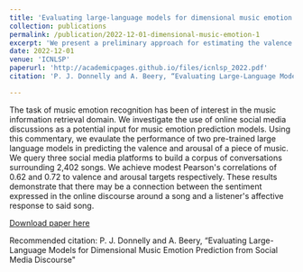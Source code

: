 ```yaml
---
title: 'Evaluating large-language models for dimensional music emotion prediction from social media discourse'
collection: publications
permalink: /publication/2022-12-01-dimensional-music-emotion-1
excerpt: 'We present a preliminary approach for estimating the valence and arousal of a given sample of music by learning listener sentiment from social meida conversations.'
date: 2022-12-01
venue: 'ICNLSP'
paperurl: 'http://academicpages.github.io/files/icnlsp_2022.pdf'
citation: 'P. J. Donnelly and A. Beery, “Evaluating Large-Language Models for Dimensional Music Emotion Prediction from Social Media Discourse"'

---
```

The task of music emotion recognition has been of interest in the music information retrieval domain. We investigate the use of online social media discussions as a potential input for music emotion prediction models. Using this commentary, we evaulate the performance of two pre-trained large language models in predicting the valence and arousal of a piece of music. We query three social media platforms to build a corpus of conversations surrounding 2,402 songs. We achieve modest Pearson's correlations of 0.62 and 0.72 to valence and arousal targets respectively. These results demonstrate that there may be a connection between the sentiment expressed in the online discourse around a song and a listener's affective response to said song.

[Download paper here](http://aidan-b1409.github.io/files/icnlsp_2022.pdf)

Recommended citation: P. J. Donnelly and A. Beery, “Evaluating Large-Language Models for Dimensional Music Emotion Prediction from Social Media Discourse"
